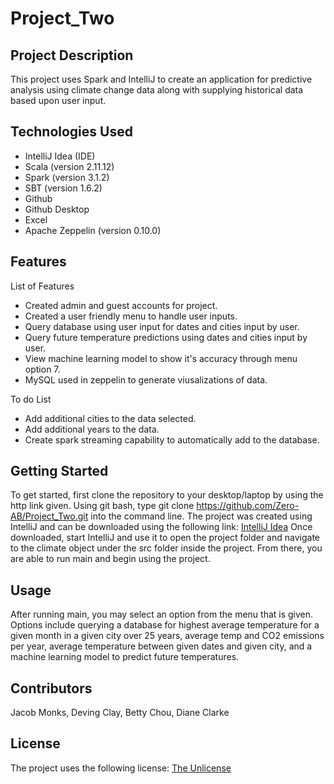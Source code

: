 # Project_Two

## Project Description

This project uses Spark and IntelliJ to create an application for predictive analysis using climate change data along with supplying historical data based upon user input.

## Technologies Used

* IntelliJ Idea (IDE)
* Scala (version 2.11.12)
* Spark (version 3.1.2)
* SBT (version 1.6.2)
* Github
* Github Desktop
* Excel
* Apache Zeppelin (version 0.10.0)

## Features
List of Features
* Created admin and guest accounts for project.
* Created a user friendly menu to handle user inputs.
* Query database using user input for dates and cities input by user. 
* Query future temperature predictions using dates and cities input by user.
* View machine learning model to show it's accuracy through menu option 7.
* MySQL used in zeppelin to generate viusalizations of data.

To do List
* Add additional cities to the data selected.
* Add additional years to the data.
* Create spark streaming capability to automatically add to the database.

## Getting Started

To get started, first clone the repository to your desktop/laptop by using the http link given. Using git bash, type git clone https://github.com/Zero-AB/Project_Two.git into the command line. The project was created using IntelliJ and can be downloaded using the following link: [IntelliJ Idea](https://www.jetbrains.com/idea/download/#section=windows) Once downloaded, start IntelliJ and use it to open the project folder and navigate to the climate object under the src folder inside the project. From there, you are able to run main and begin using the project. 

## Usage

After running main, you may select an option from the menu that is given. Options include querying a database for highest average temperature for a given month in a given city over 25 years, average temp and CO2 emissions per year, average temperature between given dates and given city, and a machine learning model to predict future temperatures. 

## Contributors

Jacob Monks,
Deving Clay,
Betty Chou,
Diane Clarke

## License
The project uses the following license: [The Unlicense](https://unlicense.org/)
